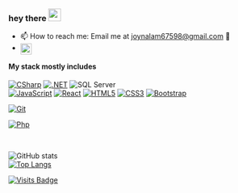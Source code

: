 ### hey there <img src="https://media.giphy.com/media/hvRJCLFzcasrR4ia7z/giphy.gif" width="25px">

- 📫 How to reach me: Email me at joynalam67598@gmail.com 🙂
- <a href="https://www.linkedin.com/in/md-joynal-alam-a34b30202/">
  <img align="left" alt="joynalam67598's LinkedIN" width="22px" src="https://raw.githubusercontent.com/peterthehan/peterthehan/master/assets/linkedin.svg" />
  </a>

#### My stack mostly includes

[![CSharp](https://img.shields.io/badge/-C%23-239120?style=flat-square&logo=&link=https://github.com/kkoziarski)](https://github.com/joynalam67598)
[![.NET](https://img.shields.io/badge/-.NET-5C2D91?style=flat-square&logo=&link=https://github.com/joynalam67598)](https://github.com/joynalam67598)
![SQL Server](https://img.shields.io/badge/-SQL%20Server-red?style=flat-square&logo=microsoft-sql-server&link=https://github.com/kkoziarski)
<br/>
[![JavaScript](https://img.shields.io/badge/-JavaScript-black?style=flat-square&logo=javascript&link=https://github.com/joynalam67598)](https://github.com/joynalam67598) 
[![React](https://img.shields.io/badge/-React-black?style=flat-square&logo=react&link=https://github.com/joynalam67598)](https://github.com/joynalam67598) 
[![HTML5](https://img.shields.io/badge/-HTML5-E34F26?style=flat-square&logo=html5&logoColor=white&link=https://github.com/joynalam67598)](https://github.com/joynalam67598) 
[![CSS3](https://img.shields.io/badge/-CSS3-1572B6?style=flat-square&logo=css3&link=https://github.com/joynalam67598)](https://github.com/joynalam67598) 
[![Bootstrap](https://img.shields.io/badge/-Bootstrap-563D7C?style=flat-square&logo=bootstrap&link=https://github.com/joynalam67598)](https://github.com/joynalam67598)

[![Git](https://img.shields.io/badge/-Git-black?style=flat-square&logo=git&link=https://github.com/joynalam67598)](https://github.com/joynalam67598)

[![Php](https://img.shields.io/badge/-PHP-blue?style=flat-square&logo=git&link=https://github.com/joynalam67598)](https://github.com/joynalam67598)

<!-- ![](https://img.shields.io/badge/-php-9cf?style=flat)
![](https://img.shields.io/badge/-react-blue?style=flat)
![](https://img.shields.io/badge/-c++-green?style=flat)
![](https://img.shields.io/badge/-asp.net-core-green?style=flat)
![](https://img.shields.io/badge/-laravel-orange?style=flat)
![](https://img.shields.io/badge/-git-red?style=flat)
![](https://img.shields.io/badge/-sql-lightgrey?style=flat) -->

<br/>

![GitHub stats](https://github-readme-stats.vercel.app/api?username=joynalam67598&show_icons=true&title_color=ffc857&icon_color=8ac926&text_color=daf7dc&bg_color=151515&hide=["stars"])
<br/>
[![Top Langs](https://github-readme-stats.vercel.app/api/top-langs/?username=joynalam67598&layout=compact&text_color=daf7dc&bg_color=151515)](https://github.com/joynalam67598/github-readme-stats)

[![Visits Badge](https://badges.pufler.dev/visits/joynalam67598/joynalam67598)](https://github.com/joynalam67598)

